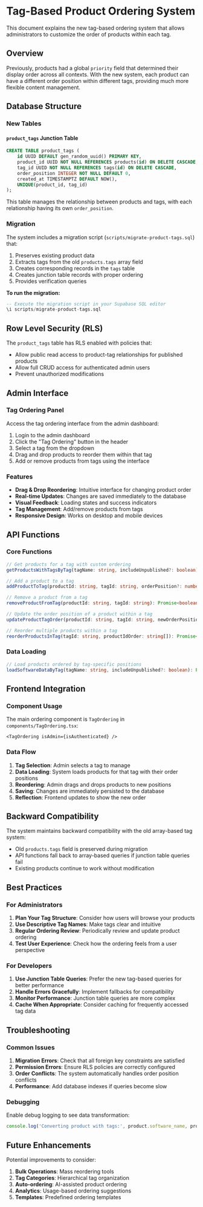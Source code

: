 # Tag-Based Product Ordering System

This document explains the new tag-based ordering system that allows administrators to customize the order of products within each tag.

## Overview

Previously, products had a global `priority` field that determined their display order across all contexts. With the new system, each product can have a different order position within different tags, providing much more flexible content management.

## Database Structure

### New Tables

#### `product_tags` Junction Table
```sql
CREATE TABLE product_tags (
    id UUID DEFAULT gen_random_uuid() PRIMARY KEY,
    product_id UUID NOT NULL REFERENCES products(id) ON DELETE CASCADE,
    tag_id UUID NOT NULL REFERENCES tags(id) ON DELETE CASCADE,
    order_position INTEGER NOT NULL DEFAULT 0,
    created_at TIMESTAMPTZ DEFAULT NOW(),
    UNIQUE(product_id, tag_id)
);
```

This table manages the relationship between products and tags, with each relationship having its own `order_position`.

### Migration

The system includes a migration script (`scripts/migrate-product-tags.sql`) that:

1. Preserves existing product data
2. Extracts tags from the old `products.tags` array field
3. Creates corresponding records in the `tags` table
4. Creates junction table records with proper ordering
5. Provides verification queries

**To run the migration:**
```sql
-- Execute the migration script in your Supabase SQL editor
\i scripts/migrate-product-tags.sql
```

## Row Level Security (RLS)

The `product_tags` table has RLS enabled with policies that:

- Allow public read access to product-tag relationships for published products
- Allow full CRUD access for authenticated admin users
- Prevent unauthorized modifications

## Admin Interface

### Tag Ordering Panel

Access the tag ordering interface from the admin dashboard:

1. Login to the admin dashboard
2. Click the "Tag Ordering" button in the header
3. Select a tag from the dropdown
4. Drag and drop products to reorder them within that tag
5. Add or remove products from tags using the interface

### Features

- **Drag & Drop Reordering**: Intuitive interface for changing product order
- **Real-time Updates**: Changes are saved immediately to the database
- **Visual Feedback**: Loading states and success indicators
- **Tag Management**: Add/remove products from tags
- **Responsive Design**: Works on desktop and mobile devices

## API Functions

### Core Functions

```typescript
// Get products for a tag with custom ordering
getProductsWithTagsByTag(tagName: string, includeUnpublished?: boolean): Promise<ProductWithTags[]>

// Add a product to a tag
addProductToTag(productId: string, tagId: string, orderPosition?: number): Promise<boolean>

// Remove a product from a tag
removeProductFromTag(productId: string, tagId: string): Promise<boolean>

// Update the order position of a product within a tag
updateProductTagOrder(productId: string, tagId: string, newOrderPosition: number): Promise<boolean>

// Reorder multiple products within a tag
reorderProductsInTag(tagId: string, productIdOrder: string[]): Promise<boolean>
```

### Data Loading

```typescript
// Load products ordered by tag-specific positions
loadSoftwareDataByTag(tagName: string, includeUnpublished?: boolean): Promise<SoftwareData>
```

## Frontend Integration

### Component Usage

The main ordering component is `TagOrdering` in `components/TagOrdering.tsx`:

```tsx
<TagOrdering isAdmin={isAuthenticated} />
```

### Data Flow

1. **Tag Selection**: Admin selects a tag to manage
2. **Data Loading**: System loads products for that tag with their order positions
3. **Reordering**: Admin drags and drops products to new positions
4. **Saving**: Changes are immediately persisted to the database
5. **Reflection**: Frontend updates to show the new order

## Backward Compatibility

The system maintains backward compatibility with the old array-based tag system:

- Old `products.tags` field is preserved during migration
- API functions fall back to array-based queries if junction table queries fail
- Existing products continue to work without modification

## Best Practices

### For Administrators

1. **Plan Your Tag Structure**: Consider how users will browse your products
2. **Use Descriptive Tag Names**: Make tags clear and intuitive
3. **Regular Ordering Review**: Periodically review and update product ordering
4. **Test User Experience**: Check how the ordering feels from a user perspective

### For Developers

1. **Use Junction Table Queries**: Prefer the new tag-based queries for better performance
2. **Handle Errors Gracefully**: Implement fallbacks for compatibility
3. **Monitor Performance**: Junction table queries are more complex
4. **Cache When Appropriate**: Consider caching for frequently accessed tag data

## Troubleshooting

### Common Issues

1. **Migration Errors**: Check that all foreign key constraints are satisfied
2. **Permission Errors**: Ensure RLS policies are correctly configured
3. **Order Conflicts**: The system automatically handles order position conflicts
4. **Performance**: Add database indexes if queries become slow

### Debugging

Enable debug logging to see data transformation:
```typescript
console.log('Converting product with tags:', product.software_name, product.product_tags)
```

## Future Enhancements

Potential improvements to consider:

1. **Bulk Operations**: Mass reordering tools
2. **Tag Categories**: Hierarchical tag organization
3. **Auto-ordering**: AI-assisted product ordering
4. **Analytics**: Usage-based ordering suggestions
5. **Templates**: Predefined ordering templates 